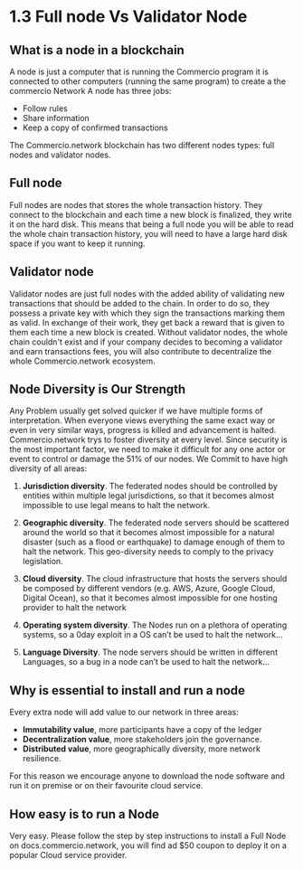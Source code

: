 # 1.3 Full node Vs Validator Node

## What is a node in a blockchain

A node is just a computer that is running the Commercio program
it is connected to other computers (running the same program) to create a the commercio Network
A node has three jobs:

* Follow rules
* Share information
* Keep a copy of confirmed transactions

The Commercio.network blockchain has two different nodes types: full nodes and validator nodes.

## Full node

Full nodes are nodes that stores the whole transaction history. They connect to the blockchain and each time a new block is finalized, they write it on the hard disk. This means that being a full node you will be able to read the whole chain transaction history, you will need to have a large hard disk space if you want to keep it running.

## Validator node

Validator nodes are just full nodes with the added ability of validating new transactions that should be added to the chain. In order to do so, they possess a private key with which they sign the transactions marking them as valid. In exchange of their work, they get back a reward that is given to them each time a new block is created.
Without validator nodes, the whole chain couldn't exist and if your company decides to becoming a validator and earn transactions fees, you will also contribute to decentralize the whole Commercio.network ecosystem.

## Node Diversity is Our Strength

Any Problem usually get solved quicker if we have multiple forms of interpretation. When everyone views everything the same exact way or even in very similar ways, progress is killed and advancement is halted. Commercio.network trys to foster diversity at every level.
Since security is the most important factor, we need to make it difficult for any one actor or event to control or damage the 51% of our nodes. We Commit to have high diversity of all areas:

1. **Jurisdiction diversity**. The federated nodes should be controlled by entities within multiple legal jurisdictions, so that it becomes almost impossible to use legal means to halt the network.

2. **Geographic diversity**. The federated node servers should be scattered around the world so that it becomes almost impossible for a natural disaster (such as a flood or earthquake) to damage enough of them to halt the network. This geo-diversity needs to comply to the privacy legislation.

3. **Cloud diversity**. The cloud infrastructure that hosts the servers should be composed by different vendors (e.g. AWS, Azure, Google Cloud, Digital Ocean), so that it becomes almost impossible for one hosting provider to halt the network

4. **Operating system diversity**. The Nodes run on a plethora of operating systems, so a 0day exploit in a OS can’t be used to halt the network...

5. **Language Diversity**. The node servers should be written in different Languages, so a bug in a node can’t be used to halt the network...

## Why is essential to install and run a node

Every extra node will add value to our network in three areas:

* **Immutability value**, more participants have a copy of the ledger
* **Decentralization value**, more stakeholders join the governance.
* **Distributed value**, more geographically diversity, more network resilience.

For this reason we encourage anyone to download the node software and run it on premise or on their favourite cloud service.

## How easy is to run a Node

Very easy. Please follow the step by step instructions to install a Full Node on docs.commercio.network, you will find ad $50 coupon to deploy it on a popular Cloud service provider.
